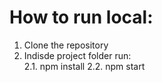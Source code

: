# How to run local:

1. Clone the repository
2. Indisde project folder run:  
   2.1. npm install
   2.2. npm start

